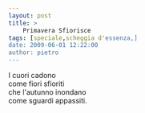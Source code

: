 ```yaml
---
layout: post
title: >
    Primavera Sfiorisce
tags: [speciale,scheggia d'essenza,]
date: 2009-06-01 12:22:00
author: pietro
---
```

I cuori cadono<br/>come fiori sfioriti<br/>che l'autunno inondano<br/>come sguardi appassiti.
